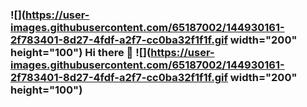 ### ![](https://user-images.githubusercontent.com/65187002/144930161-2f783401-8d27-4fdf-a2f7-cc0ba32f1f1f.gif width="200" height="100") Hi there 👋 ![](https://user-images.githubusercontent.com/65187002/144930161-2f783401-8d27-4fdf-a2f7-cc0ba32f1f1f.gif width="200" height="100")

<!--
**eduardoximenes/eduardoximenes** is a ✨ _special_ ✨ repository because its `README.md` (this file) appears on your GitHub profile.

Here are some ideas to get you started:

- 🔭 I’m currently working on ...
- 🌱 I’m currently learning ...
- 👯 I’m looking to collaborate on ...
- 🤔 I’m looking for help with ...
- 💬 Ask me about ...
- 📫 How to reach me: ...
- 😄 Pronouns: ...
- ⚡ Fun fact: ...
-->
